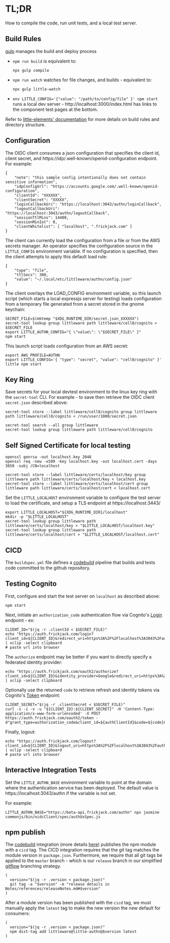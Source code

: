# TL;DR

How to compile the code, run unit tests, and a local test server.

## Build Rules

[gulp](https://gulpjs.com/) manages the build and deploy process

* `npm run build`
is equivalent to:
  ```
  npx gulp compile
  ```
* `npm run watch`
watches for file changes, and builds - equivalent to:
  ```
  npx gulp little-watch
  ```
* `env LITTLE_CONFIG='{"value": "/path/to/config/file" }' npm start`
runs a local dev server -
http://localhost:3000/index.html has links to the component test pages at the bottom.

Refer to [little-elements' documentation](https://github.com/frickjack/little-elements)
for more details on build rules and directory structure.

## Configuration

The OIDC client consumes a json configuration that specifies the client id, client secret, and https://idp/.well-known/openid-configuration endpoint.  For example:

```
{
    "note": "this sample config intentionally does not contain sensitive information",
    "idpConfigUrl": "https://accounts.google.com/.well-known/openid-configuration",
    "clientId": "XXXXXX",
    "clientSecret": "XXXXX",
    "loginCallbackUri": "https://localhost:3043/authn/loginCallback",
    "logoutCallbackUri": "https://localhost:3043/authn/logoutCallback",
    "sessionTtlMins": 14400,
    "sessionMinIat": 0,
    "clientWhitelist": [ "localhost", ".frickjack.com" ]
}
```

The client can currently load the configuration from a file or from the AWS secrets manager.  An operator specifies the configuration source in the `LITTLE_CONFIG` environment variable.  If no configuration is specified, then the client attempts to apply this default load rule:
```
{
    "type": "file",
    "ttlSecs": 300,
    "value": "~/.local/etc/littleware/authn/config.json"
}
```

The client overlays the LOAD_CONFIG environment variable, so this launch script (which starts a local expressjs server for testing) loads configuration from a temporary file generated from a secret stored in the gnome keychain:
```
SECRET_FILE=$(mktemp "$XDG_RUNTIME_DIR/secret.json_XXXXXX")
secret-tool lookup group littleware path littleware/cell0/cognito > $SECRET_FILE
export LITTLE_AUTHN_CONFIG="{ \"value\": \"$SECRET_FILE\" }"
npm start
```

This launch script loads configuration from an AWS secret:
```
export AWS_PROFILE=AUTHN
export LITTLE_CONFIG='{ "type": "secret", "value": "cell0/cognito" }'
little npm start
```

## Key Ring

Save secrets for your local devtest environment
to the linux key ring with the `secret-tool` CLI.
For example - to save then retrieve the OIDC client `secret.json` described above:

```
secret-tool store --label littleware/cell0/cognito group littleware path littleware/cell0/cognito < /run/user/1000/secret.json 

secret-tool search --all group littleware
secret-tool lookup group littleware path littleware/cell0/cognito
```

## Self Signed Certificate for local testing

```
openssl genrsa -out localhost.key 2048
openssl req -new -x509 -key localhost.key -out localhost.cert -days 3650 -subj /CN=localhost

secret-tool store --label littleware/certs/localhost/key group littleware path littleware/certs/localhost/key < localhost.key 
secret-tool store --label littleware/certs/localhost/cert group littleware path littleware/certs/localhost/cert < localhost.cert
```

Set the `LITTLE_LOCALHOST` environment variable to configure the test server to load the certificate, and setup a TLS endpoint at https://localhost:3443/

```
export LITTLE_LOCALHOST="${XDG_RUNTIME_DIR}/localhost"
mkdir -p "$LITTLE_LOCALHOST"
secret-tool lookup group littleware path littleware/certs/localhost/key > "$LITTLE_LOCALHOST/localhost.key"
secret-tool lookup group littleware path littleware/certs/localhost/cert > "$LITTLE_LOCALHOST/localhost.cert"
```

## CICD

The `buildspec.yml` file defines a [codebuild](https://aws.amazon.com/codebuild/) pipeline that builds and tests code committed to the github repository.

## Testing Cognito

First, configure and start the test server on `localhost` as described above:
```
npm start
```

Next, initiate an `authorization_code` authentication flow via Cognito's [Login](https://docs.aws.amazon.com/cognito/latest/developerguide/login-endpoint.html) endpoint - ex:

```
CLIENT_ID="$(jq -r .clientId < $SECRET_FILE)"
echo "https://auth.frickjack.com/login?client_id=${CLIENT_ID}&redirect_uri=https%3A%2F%2Flocalhost%3A3043%2Fauthn%2FloginCallback&response_type=code&state=ok" | xclip -select clipboard
# paste url into browser
```

The `authorize` endpoint may be better if you want to
directly specify a federated identity provider:
```
echo "https://auth.frickjack.com/oauth2/authorize?client_id=${CLIENT_ID}&identity_provider=Google&redirect_uri=https%3A%2F%2Flocalhost%3A3043%2Fauthn%2FloginCallback&response_type=code&state=ok" | xclip -select clipboard
```

Optionally use the returned `code` to retrieve refresh and identity tokens via Cognito's [Token](https://docs.aws.amazon.com/cognito/latest/developerguide/token-endpoint.html) endpoint:

```
CLIENT_SECRET="$(jq -r .clientSecret < $SECRET_FILE)"
curl -s -i -v -u "${CLIENT_ID}:${CLIENT_SECRET}" -H 'Content-Type: application/x-www-form-urlencoded' -X POST https://auth.frickjack.com/oauth2/token -d"grant_type=authorization_code&client_id=${authClientId}&code=${code}&redirect_uri=http%3A%2F%2Flocalhost%3A3000%2Fauthn%2FloginCallback"
```

Finally, logout:
```
echo "https://auth.frickjack.com/logout?client_id=${CLIENT_ID}&logout_uri=https%3A%2F%2Flocalhost%3A3043%2Fauthn%2FlogoutCallback" | xclip -select clipboard
# paste url into browser
```

## Interactive Integration Tests

Set the `LITTLE_AUTHN_BASE` environment variable to point at the domain where the authentication service has been deployed.  The default value is https://localhost:3043/authn if the variable is not set.

For example:
```
LITTLE_AUTHN_BASE="https://beta-api.frickjack.com/authn" npx jasmine commonjs/bin/oidcClient/spec/authUxSpec.js
```

## npm publish

The [codebuild](https://aws.amazon.com/codebuild/) integration (more details [here](https://github.com/frickjack/misc-stuff/blob/master/Notes/explanation/codeBuildCICD.md)) publishes the npm module with a `cicd` tag.  The CICD integration requires that the git tag matches the module version in `package.json`.  Furthermore, we require that all git tags be applied to the `master` branch - which is our `release` branch in our simplified [gitflow](https://datasift.github.io/gitflow/IntroducingGitFlow.html)
branching strategy.
```
(
  version="$(jq -r .version < package.json)"
  git tag -a "$version" -m "release details in Notes/references/releaseNotes.md#$version"
)
```

After a module version has been published with the `cicd` tag, we must manually apply the `latest` tag to make the new version the new default for consumers:
```
(
  version="$(jq -r .version < package.json)"
  npm dist-tag add littleware@little-authn@$version latest
)
```
